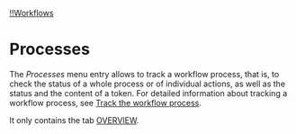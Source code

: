 [!!Workflows](ActindoWorkFlow)

# Processes


The *Processes* menu entry allows to track a workflow process, that is, to check the status of a whole process or of individual actions, as well as the status and the content of a token. For detailed information about tracking a workflow process, see [Track the workflow process](ActindoWorkFlow/Operation/02_TrackWorkflowProcess.md).

It only contains the tab [OVERVIEW](03a_Processes.md).
